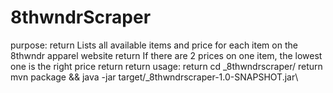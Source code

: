 # 8thwndrScraper

purpose:  return
Lists all available items and price for each item on the 8thwndr apparel website  return
If there are 2 prices on one item, the lowest one is the right price  return
  return
usage:  return
cd _8thwndrscraper/  return
mvn package && java -jar target/_8thwndrscraper-1.0-SNAPSHOT.jar\
